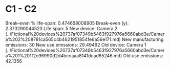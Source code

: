 # C1 - C2

Break-even % life-span: 0.474658008905
Break-even (y): 2.373290044523
Life span: 5
New device: Camera 2 (../Fictional%20devices%20737af07349b5463f927976a5660abd3e/Camera%202%208781ca565c4b4621951854fe6a56e171.md)
New manufacturing emissions: 30
New use emissions: 29.49492
Old device: Camera 1 (../Fictional%20devices%20737af07349b5463f927976a5660abd3e/Camera%201%201f2c96990d2d4bccaaa8141dcad65246.md)
Old use emissions: 42.1356